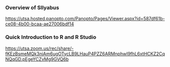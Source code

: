 ### Overview of Sllyabus
https://utsa.hosted.panopto.com/Panopto/Pages/Viewer.aspx?id=587df61b-ce08-4b00-bcaa-ae27006bdf14
<br/>

### Quick Introduction to R and R Studio

https://utsa.zoom.us/rec/share/-fKEzBsmeMQk3njAm6ugOTycLB9LHauP4PZZ6ARMnphwI9fhL6xtHCKZ2CqNQqGD.pEgeYCZvMg9GVQ6b

